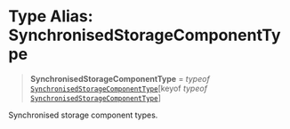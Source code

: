 # Type Alias: SynchronisedStorageComponentType

> **SynchronisedStorageComponentType** = *typeof* [`SynchronisedStorageComponentType`](../variables/SynchronisedStorageComponentType.md)\[keyof *typeof* [`SynchronisedStorageComponentType`](../variables/SynchronisedStorageComponentType.md)\]

Synchronised storage component types.
